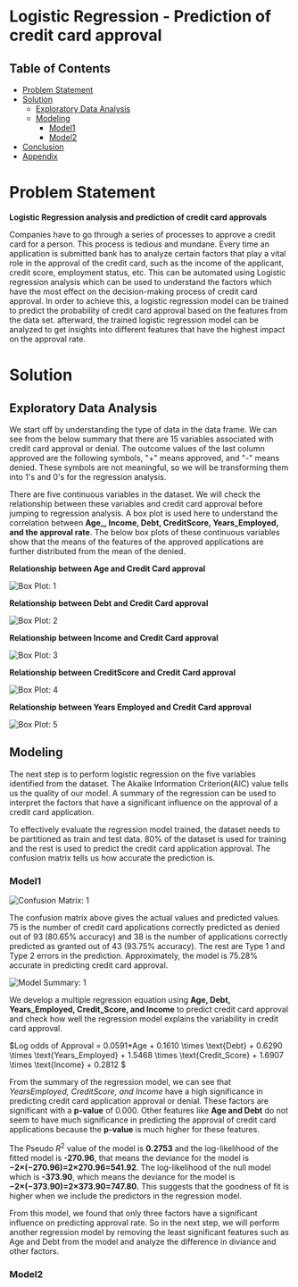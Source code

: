 # Logistic Regression - Prediction of credit card approval

## Table of Contents
- [Problem Statement](#problemstatement)
- [Solution](#solution)
  - [Exploratory Data Analysis](#eda)
  - [Modeling](#modeling)
    - [Model1](#model1)
    - [Model2](#model2)
- [Conclusion](#conclusion)
- [Appendix](#appendix)

# Problem Statement

**Logistic Regression analysis and prediction of credit card approvals**

Companies have to go through a series of processes to approve a credit card for a person. This process is tedious and mundane. Every time an application is submitted bank has to analyze certain factors that play a vital role in the approval of the credit card, such as the income of the applicant, credit score, employment status, etc. This can be automated using Logistic regression analysis which can be used to understand the factors which have the most effect on the decision-making process of credit card approval. In order to achieve this, a logistic regression model can be trained to predict the probability of credit card approval based on the features from the data set. afterward, the trained logistic regression model can be analyzed to get insights into different features that have the highest impact on the approval rate.

# Solution

## Exploratory Data Analysis

We start off by understanding the type of data in the data frame. We can see from the below summary that there are 15 variables associated with credit card approval or denial. The outcome values of the last column approved are the following symbols, "+" means approved, and "-" means denied. These symbols are not meaningful, so we will be transforming them into 1's and 0's for the regression analysis.

There are five continuous variables in the dataset. We will check the relationship between these variables and credit card approval before jumping to regression analysis. A box plot is used here to understand the correlation between **Age_, Income, Debt, CreditScore, Years_Employed, and the approval rate**. The below box plots of these continuous variables show that the means of the features of the approved applications are further distributed from the mean of the denied.

**Relationship between Age and Credit Card approval**

![Box Plot: 1](screenshots/boxplot1.png)

**Relationship between Debt and Credit Card approval**

![Box Plot: 2](screenshots/boxplot2.png)

**Relationship between Income and Credit Card approval**

![Box Plot: 3](screenshots/boxplot3.png)

**Relationship between CreditScore and Credit Card approval**

![Box Plot: 4](screenshots/boxplot4.png)

**Relationship between Years Employed and Credit Card approval**

![Box Plot: 5](screenshots/boxplot5.png)


## Modeling

The next step is to perform logistic regression on the five variables identified from the dataset. The Akaike Information Criterion(AIC) value tells us the quality of our model. A summary of the regression can be used to interpret the factors that have a significant influence on the approval of a credit card application.

To effectively evaluate the regression model trained, the dataset needs to be partitioned as train and test data. 80% of the dataset is used for training and the rest is used to predict the credit card application approval. The confusion matrix tells us how accurate the prediction is.

### Model1

![Confusion Matrix: 1](screenshots/confusion-matrix1.png)


The confusion matrix above gives the actual values and predicted values. 75 is the number of credit card applications correctly predicted as denied out of 93 (80.65% accuracy) and 38 is the number of applications correctly predicted as granted out of 43 (93.75% accuracy). The rest are Type 1 and Type 2 errors in the prediction. Approximately, the model is 75.28% accurate in predicting credit card approval.

![Model Summary: 1](screenshots/model1-summary.png)


We develop a multiple regression equation using __Age, Debt, Years_Employed, Credit_Score, and Income__ to predict credit card approval and check how well the regression model explains the variability in credit card approval.

$Log odds of Approval = 0.0591*Age + 0.1610 \times \text{Debt} + 0.6290 \times \text{Years_Employed} + 1.5468 \times \text{Credit_Score} + 1.6907 \times \text{Income} + 0.2812 $

From the summary of the regression model, we can see that __YearsEmployed_, _CreditScore_, and _Income__ have a high significance in predicting credit card application approval or denial. These factors are significant with a __p-value__ of 0.000. Other features like __Age and Debt__ do not seem to have much significance in predicting the approval of credit card applications because the __p-value__ is much higher for these features.

The Pseudo $R^2$ value of the model is __0.2753__ and the log-likelihood of the fitted model is __-270.96__, that means the deviance for the model is **−2×(−270.96)=2×270.96=541.92**. The log-likelihood of the null model which is __-373.90__, which means the deviance for the model is **−2×(−373.90)=2×373.90=747.80.** This suggests that  the goodness of fit is higher when we include the predictors in the regression model. 

From this model, we found that only three factors have a significant influence on predicting approval rate. So in the next step, we will perform another regression model by removing the least significant features such as Age and Debt from the model and analyze the difference in diviance and other factors.

### Model2



